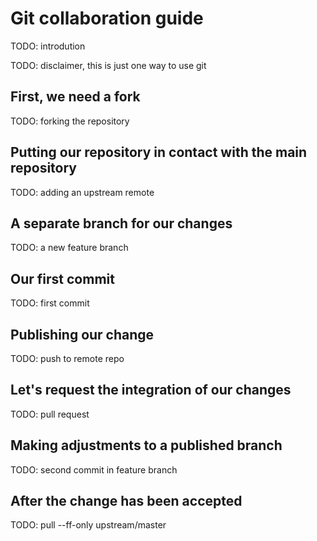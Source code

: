 Git collaboration guide
=======================

TODO: introdution

TODO: disclaimer, this is just one way to use git


First, we need a fork
---------------------

TODO: forking the repository


Putting our repository in contact with the main repository
----------------------------------------------------------

TODO: adding an upstream remote


A separate branch for our changes
---------------------------------

TODO: a new feature branch


Our first commit
----------------

TODO: first commit


Publishing our change
---------------------

TODO: push to remote repo


Let's request the integration of our changes
--------------------------------------------

TODO: pull request


Making adjustments to a published branch
----------------------------------------

TODO: second commit in feature branch


After the change has been accepted
----------------------------------

TODO: pull --ff-only upstream/master
